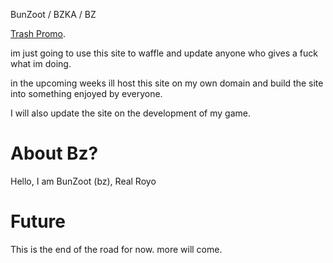 
BunZoot / BZKA / BZ

[Trash Promo](./another-page.html).

im just going to use this site to waffle and update anyone who gives a fuck what im doing.

in the upcoming weeks ill host this site on my own domain and build the site into something enjoyed by everyone. 

I will also update the site on the development of my game. 

# About Bz?

Hello, I am BunZoot (bz), Real Royo

# Future
This is the end of the road for now. 
more will come. 
